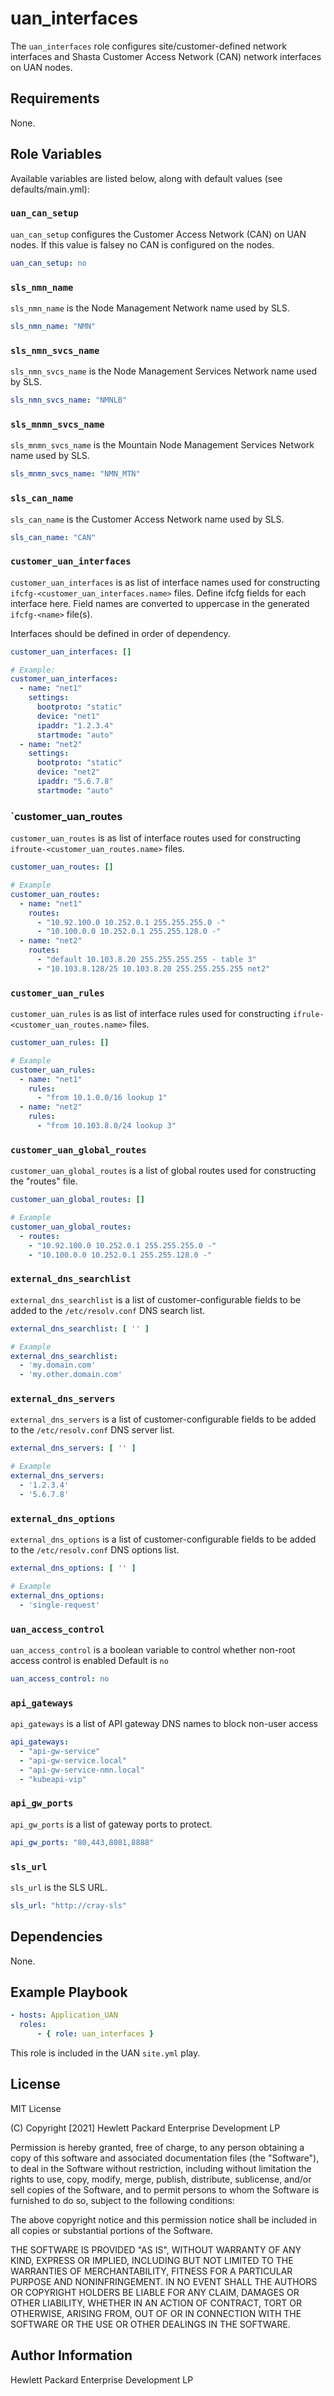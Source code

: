 uan_interfaces
=========

The `uan_interfaces` role configures site/customer-defined network interfaces
and Shasta Customer Access Network (CAN) network interfaces on UAN nodes.

Requirements
------------

None.

Role Variables
--------------

Available variables are listed below, along with default values (see defaults/main.yml):

### `uan_can_setup`

`uan_can_setup` configures the Customer Access Network (CAN) on UAN nodes. If
this value is falsey no CAN is configured on the nodes.

```yaml
uan_can_setup: no
```

### `sls_nmn_name`

`sls_nmn_name` is the Node Management Network name used by SLS.

```yaml
sls_nmn_name: "NMN"
```

### `sls_nmn_svcs_name`

`sls_nmn_svcs_name` is the Node Management Services Network name used by SLS.

```yaml
sls_nmn_svcs_name: "NMNLB"
```

### `sls_mnmn_svcs_name`

`sls_mnmn_svcs_name` is the Mountain Node Management Services Network name used by SLS.

```yaml
sls_mnmn_svcs_name: "NMN_MTN"
```

### `sls_can_name`

`sls_can_name` is the Customer Access Network name used by SLS.

```yaml
sls_can_name: "CAN"
```

### `customer_uan_interfaces`

`customer_uan_interfaces` is as list of interface names used for constructing
`ifcfg-<customer_uan_interfaces.name>` files. Define ifcfg fields for each
interface here. Field names are converted to uppercase in the generated
`ifcfg-<name>` file(s).

Interfaces should be defined in order of dependency.

```yaml
customer_uan_interfaces: []

# Example:
customer_uan_interfaces:
  - name: "net1"
    settings:
      bootproto: "static"
      device: "net1"
      ipaddr: "1.2.3.4"
      startmode: "auto"
  - name: "net2"
    settings:
      bootproto: "static"
      device: "net2"
      ipaddr: "5.6.7.8"
      startmode: "auto"
```

### `customer_uan_routes

`customer_uan_routes` is as list of interface routes used for constructing
`ifroute-<customer_uan_routes.name>` files.

```yaml
customer_uan_routes: []

# Example
customer_uan_routes:
  - name: "net1"
    routes:
      - "10.92.100.0 10.252.0.1 255.255.255.0 -"
      - "10.100.0.0 10.252.0.1 255.255.128.0 -"
  - name: "net2"
    routes:
      - "default 10.103.8.20 255.255.255.255 - table 3"
      - "10.103.8.128/25 10.103.8.20 255.255.255.255 net2"
```

### `customer_uan_rules`

`customer_uan_rules` is as list of interface rules used for constructing
`ifrule-<customer_uan_routes.name>` files.

```yaml
customer_uan_rules: []

# Example
customer_uan_rules:
  - name: "net1"
    rules:
      - "from 10.1.0.0/16 lookup 1"
  - name: "net2"
    rules:
      - "from 10.103.8.0/24 lookup 3"
```

### `customer_uan_global_routes`

`customer_uan_global_routes` is a list of global routes used for constructing
the "routes" file.

```yaml
customer_uan_global_routes: []

# Example
customer_uan_global_routes:
  - routes: 
    - "10.92.100.0 10.252.0.1 255.255.255.0 -"
    - "10.100.0.0 10.252.0.1 255.255.128.0 -"
```

### `external_dns_searchlist`

`external_dns_searchlist` is a list of customer-configurable fields to be added
to the `/etc/resolv.conf` DNS search list.

```yaml
external_dns_searchlist: [ '' ] 

# Example
external_dns_searchlist:
  - 'my.domain.com'
  - 'my.other.domain.com'
```

### `external_dns_servers`

`external_dns_servers` is a list of customer-configurable fields to be added
to the `/etc/resolv.conf` DNS server list.

```yaml
external_dns_servers: [ '' ] 

# Example
external_dns_servers:
  - '1.2.3.4'
  - '5.6.7.8'
```

### `external_dns_options`

`external_dns_options` is a list of customer-configurable fields to be added
to the `/etc/resolv.conf` DNS options list.

```yaml
external_dns_options: [ '' ]

# Example
external_dns_options:
  - 'single-request'
```

### `uan_access_control`

`uan_access_control` is a boolean variable to control whether non-root access control is enabled
Default is `no`

```yaml
uan_access_control: no
```

### `api_gateways`

`api_gateways` is a list of API gateway DNS names to block non-user access

```yaml
api_gateways:
  - "api-gw-service"
  - "api-gw-service.local"
  - "api-gw-service-nmn.local"
  - "kubeapi-vip"
```

### `api_gw_ports`

`api_gw_ports` is a list of gateway ports to protect.

```yaml
api_gw_ports: "80,443,8081,8888"
```

### `sls_url`

`sls_url` is the SLS URL.

```yaml
sls_url: "http://cray-sls"
```

Dependencies
------------

None.

Example Playbook
----------------

```yaml
- hosts: Application_UAN
  roles:
      - { role: uan_interfaces }
```

This role is included in the UAN `site.yml` play.

License
-------

MIT License

(C) Copyright [2021] Hewlett Packard Enterprise Development LP

Permission is hereby granted, free of charge, to any person obtaining a
copy of this software and associated documentation files (the "Software"),
to deal in the Software without restriction, including without limitation
the rights to use, copy, modify, merge, publish, distribute, sublicense,
and/or sell copies of the Software, and to permit persons to whom the
Software is furnished to do so, subject to the following conditions:

The above copyright notice and this permission notice shall be included
in all copies or substantial portions of the Software.

THE SOFTWARE IS PROVIDED "AS IS", WITHOUT WARRANTY OF ANY KIND, EXPRESS OR
IMPLIED, INCLUDING BUT NOT LIMITED TO THE WARRANTIES OF MERCHANTABILITY,
FITNESS FOR A PARTICULAR PURPOSE AND NONINFRINGEMENT. IN NO EVENT SHALL
THE AUTHORS OR COPYRIGHT HOLDERS BE LIABLE FOR ANY CLAIM, DAMAGES OR
OTHER LIABILITY, WHETHER IN AN ACTION OF CONTRACT, TORT OR OTHERWISE,
ARISING FROM, OUT OF OR IN CONNECTION WITH THE SOFTWARE OR THE USE OR
OTHER DEALINGS IN THE SOFTWARE.

Author Information
------------------

Hewlett Packard Enterprise Development LP
